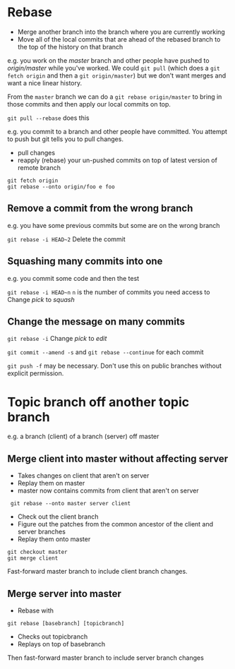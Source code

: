 # Rebase

* Merge another branch into the branch where you are currently working
* Move all of the local commits that are ahead of the rebased branch to the top of the history on that branch

e.g. you work on the *master* branch and other people have pushed to *origin/master* while you've worked.
We could `git pull` (which does a `git fetch origin` and then a `git origin/master`) but we don't want merges and want a nice linear history.

From the `master` branch we can do a `git rebase origin/master` to bring in those commits and then apply our local commits on top.

`git pull --rebase`
does this

e.g. you commit to a branch and other people have committed. You attempt to push but git tells you to pull changes.
* pull changes
* reapply (rebase) your un-pushed commits on top of latest version of remote branch

```
git fetch origin
git rebase --onto origin/foo e foo
```

## Remove a commit from the wrong branch
e.g. you have some previous commits but some are on the wrong branch

`git rebase -i HEAD~2`
Delete the commit

## Squashing many commits into one
e.g. you commit some code and then the test

`git rebase -i HEAD~n`
`n` is the number of commits you need access to
Change *pick* to *squash*

## Change the message on many commits
`git rebase -i`
Change *pick* to *edit*

`git commit --amend -s` and `git rebase --continue` for each commit

`git push -f` may be necessary. Don't use this on public branches without explicit permission.

# Topic branch off another topic branch
e.g. a branch (client) of a branch (server) off master

## Merge client into master without affecting server
* Takes changes on client that aren't on server
* Replay them on master
* master now contains commits from client that aren't on server

```
 git rebase --onto master server client
 ```
 
 * Check out the client branch
 * Figure out the patches from the common ancestor of the client and server branches
 * Replay them onto master
 
```
git checkout master
git merge client
```

Fast-forward master branch to include client branch changes.

## Merge server into master
* Rebase with

```
git rebase [basebranch] [topicbranch]
```

* Checks out topicbranch
* Replays on top of basebranch

Then fast-forward master branch to include server branch changes



